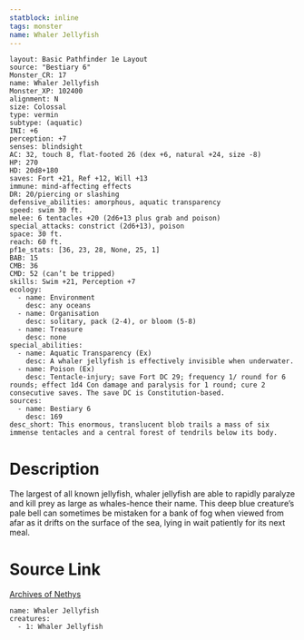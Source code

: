 ```yaml
---
statblock: inline
tags: monster
name: Whaler Jellyfish
---
```

```statblock
layout: Basic Pathfinder 1e Layout
source: "Bestiary 6"
Monster_CR: 17
name: Whaler Jellyfish
Monster_XP: 102400
alignment: N
size: Colossal
type: vermin
subtype: (aquatic)
INI: +6
perception: +7
senses: blindsight
AC: 32, touch 8, flat-footed 26 (dex +6, natural +24, size -8)
HP: 270
HD: 20d8+180
saves: Fort +21, Ref +12, Will +13
immune: mind-affecting effects
DR: 20/piercing or slashing
defensive_abilities: amorphous, aquatic transparency
speed: swim 30 ft.
melee: 6 tentacles +20 (2d6+13 plus grab and poison)
special_attacks: constrict (2d6+13), poison
space: 30 ft.
reach: 60 ft.
pf1e_stats: [36, 23, 28, None, 25, 1]
BAB: 15
CMB: 36
CMD: 52 (can’t be tripped)
skills: Swim +21, Perception +7
ecology:
  - name: Environment
    desc: any oceans
  - name: Organisation
    desc: solitary, pack (2-4), or bloom (5-8)
  - name: Treasure
    desc: none
special_abilities:
  - name: Aquatic Transparency (Ex)
    desc: A whaler jellyfish is effectively invisible when underwater.
  - name: Poison (Ex)
    desc: Tentacle-injury; save Fort DC 29; frequency 1/ round for 6 rounds; effect 1d4 Con damage and paralysis for 1 round; cure 2 consecutive saves. The save DC is Constitution-based.
sources:
  - name: Bestiary 6
    desc: 169
desc_short: This enormous, translucent blob trails a mass of six immense tentacles and a central forest of tendrils below its body.
```
# Description
The largest of all known jellyfish, whaler jellyfish are able to rapidly paralyze and kill prey as large as whales-hence their name. This deep blue creature’s pale bell can sometimes be mistaken for a bank of fog when viewed from afar as it drifts on the surface of the sea, lying in wait patiently for its next meal.
# Source Link
[Archives of Nethys](https://aonprd.com/MonsterDisplay.aspx?ItemName=Whaler%20Jellyfish)
```encounter-table
name: Whaler Jellyfish
creatures:
  - 1: Whaler Jellyfish
```
